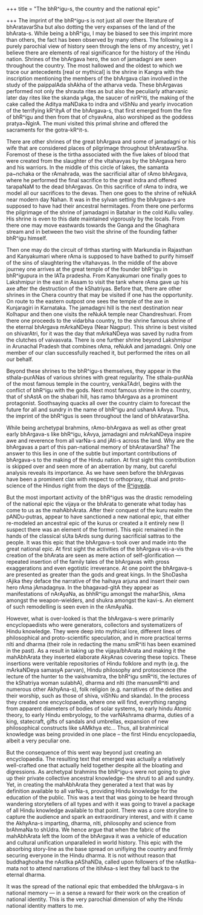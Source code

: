 +++
title = "The bhR^igu-s, the country and the national epic"

+++
The imprint of the bhR^igu-s is not just all over the literature of
bhAratavarSha but also dotting the very expanses of the land of the
bhArata-s. While being a bhR^igu, I may be biased to see this imprint
more than others, the fact has been observed by many others. The
following is a purely parochial view of history seen through the lens of
my ancestry, yet I believe there are elements of real significance for
the history of the Hindu nation. Shrines of the bhArgava hero, the son
of jamadagni are seen throughout the country. The most hallowed and the
oldest to which we trace our antecedents \[real or mythical\] is the
shrine in Kangra with the inscription mentioning the members of the
bhArgava clan involved in the study of the paippalAda shAkha of the
atharva veda. These bhArgavas performed not only the shrauta rites as
but also the peculiarly atharvanic later day rites like the skanda yAga,
the saucer of nirR^iti, the making of the cake called the Aditya maNDaka
to indra and viShNu and yearly invocation of the terrifying kR^ityA of
the bhArgava-s, that first emerged from the fire of bhR^igu and then
from that of chyavAna, also worshiped as the goddess pratya\~NgirA. The
muni visited this primal shrine and offered the sacraments for the
gotra-kR^it-s.

There are other shrines of the great bhArgava and some of jamadagni or
his wife that are considered places of pilgrimage throughout
bhAratavarSha. Foremost of these is the tirtha associated with the five
lakes of blood that were created from the slaughter of the vItahavyas by
the bhArgava hero and his warriors. In the middle of this circle of
lakes, the samanta pa\~nchaka or the rAmahrada, was the sacrificial
altar of rAmo bhArgava, where he performed the final sacrifice to the
great indra and offered tarapaNaM to the dead bhArgavas. On this
sacrifice of rAma to indra, we model all our sacrifices to the devas.
Then one goes to the shrine of reNukA near modern day Nahan. It was in
the sylvan setting the bhArgava-s are supposed to have had their
ancestral hermitages. From there one performs the pilgrimage of the
shrine of jamadagni in Batahar in the cold Kullu valley. His shrine is
even to this date maintained vigorously by the locals. From there one
may move eastwards towards the Ganga and the Ghaghara stream and in
between the two visit the shrine of the founding father bhR^igu himself.

Then one may do the circuit of tIrthas starting with Markundia in
Rajasthan and Kanyakumari where rAma is supposed to have bathed to
purify himself of the sins of slaughtering the vItahavyas. In the middle
of the above journey one arrives at the great temple of the founder
bhR^igu in bhR^igupura in the lATa pradesha. From Kanyakumari one
finally goes to Lakshmipur in the east in Assam to visit the tank where
rAma gave up his axe after the destruction of the kShatriyas. Before
that, there are other shrines in the Chera country that may be visited
if one has the opportunity. On route to the eastern outpost one sees the
temple of the axe in Kunjaragiri in Karnataka. The jamadagni hill is the
next destination near Kolhapur and then one visits the reNukA temple
near Chandreshvari. From there one proceeds to the vidarbha country, to
the shrine famous shrine of the eternal bhArgava mArkaNDeya (Near
Nagpur). This shrine is best visited on shivarAtri, for it was the day
that mArkaNDeya was saved by rudra from the clutches of vaivasvata.
There is one further shrine beyond Lakshmipur in Arunachal Pradesh that
combines rAma, reNukA and jamadagni. Only one member of our clan
successfully reached it, but performed the rites on all our behalf.

Beyond these shrines to the bhR^igu-s themselves, they appear in the
sthala-purANas of various shrines with great regularity. The
sthala-purANa of the most famous temple in the country, venkaTAdrI,
begins with the conflict of bhR^igu with the gods. Next most famous
shrine in the country, that of shAstA on the shabari hill, has ramo
bhArgava as a prominent protagonist. Soothsaying quacks all over the
country claim to forecast the future for all and sundry in the name of
bhR^igu and ushanA kAvya. Thus, the imprint of the bhR^igus is seen
throughout the land of bhAratavarSha.

While being archetypal brahmins, rAmo-bhArgava as well as other great
early bhArgava-s like bhR^igu, kAvya, jamadagni and mArkaNDeya inspire
awe and reverence from all varNa-s and jAti-s across the land. Why are
the bhArgavas a part of this pan-national memory of bhAratavarSha? The
answer to this lies in one of the subtle but important contributions of
bhArgava-s to the making of the Hindu nation. At first sight this
contribution is skipped over and seen more of an aberration by many, but
careful analysis reveals its importance. As we have seen before the
bhArgavas have been a prominent clan with respect to orthopraxy, ritual
and proto-science of the Hindus right from the days of the
[R^igveda](https://manasataramgini.wordpress.com/2006/05/21/the-bhrigu-s-of-the-rigveda/ "The bhR^igu-s of the R^igveda").

But the most important activity of the bhR^igus was the drastic
remodeling of the national epic the vijaya or the bhArata to generate
what today has come to us as the mahAbhArata. After their conquest of
the kuru realm the pANDu-putras, appear to have sanctioned a new
national epic, that either re-modeled an ancestral epic of the kurus or
created a it entirely new (I suspect there was an element of the
former). This epic remained in the hands of the classical sUta bArds
sung during sacrificial sattras to the people. It was this epic that the
bhArgava-s took over and made into the great national epic. At first
sight the activities of the bhArgava vis-a-vis the creation of the
bhArata are seen as mere action of self-glorification — repeated
insertion of the family tales of the bhArgavas with gross exaggerations
and even egotistic irreverance. At one point the bhArgava-s are
presented as greater than the gods and great kings. In the ShoDasha
rAjika they deface the narrative of the haihaya arjuna and insert their
own hero rAma jAmadagnya. In the bhagavad-gItA they appear as
manifestations of nArAyaNa, as bhhR^igu amongst the maharShis, rAma
amongst the weapon-wielders, and shukra amongst the kavi-s. An element
of such remodelling is seen even in the rAmAyaNa.

However, what is over-looked is that the bhArgava-s were primarily
encyclopaedists who were generators, collectors and systematizers of
Hindu knowledge. They were deep into mythical lore, different lines of
philosophical and proto-scientific speculation, and in more practical
terms nIti and dharma (their role in redacting the manu smR^iti has been
examined in the past). As a result in taking up the vijaya/bhArata and
making it the mahAbhArata they inserted elaborate AkyAnas covering these
topics. These insertions were veritable repositories of Hindu folklore
and myth (e.g. the mArkaNDeya samasyA parvan), Hindu philosophy and
protoscience (the lecture of the hunter to the vaishvamitra, the bhR^igu
smR^iti, the lectures of the kShatriya woman sulabhA), dharma and nIti
(the manusmR^iti and numerous other AkhyAna-s), folk religion (e.g.
narratives of the deities and their worship, such as those of shiva,
viShNu and skanda). In the process they created one encyclopaedia, where
one will find, everything ranging from apparent diameters of bodies of
solar systems, to early hindu Atomic theory, to early Hindu embryology,
to the varNAshrama dharma, duties of a king, statecraft, gifts of
sandals and umbrellas, expansion of new philosophical constructs like
sAMkhya etc… Thus, all brahminical knowledge was being provided in one
place – the first Hindu encyclopaedia, albeit a very peculiar one.

But the consequence of this went way beyond just creating an
encyclopaedia. The resulting text that emerged was actually a relatively
well-crafted one that actually held together despite all the bloating
and digressions. As archetypal brahmins the bhR^igu-s were not going to
give up their private collective ancestral knowledge- the shruti to all
and sundry. Yet, in creating the mahAbhArata they generated a text that
was by definition available to all varNa-s, providing Hindu knowledge
for the education of the public. This was a text that was going to be
heard through wandering storytellers of all types and with it was going
to travel a package of all Hindu knowledge available to that point.
There was a core storyline to capture the audience and spark an
extraordinary interest, and with it came the AkhyAna-s imparting,
dharma, nIti, philosophy and science from brAhmaNa to shUdra. We hence
argue that when the fabric of the mahAbhArata left the loom of the
bhArgava it was a vehicle of education and cultural unification
unparalleled in world history. This epic with the absorbing story-line
as the base spread on unifiying the country and firmly securing everyone
in the Hindu dharma. It is not without reason that buddhaghosha the
nAstIka pAShaNDa, called upon followers of the nAstIka-mata not to
attend narrations of the itihAsa-s lest they fall back to the eternal
dharma.

It was the spread of the national epic that embedded the bhArgava-s in
national memory — in a sense a reward for their work on the creation of
national identity. This is the very parochial dimension of why the Hindu
national identity matters to me.
